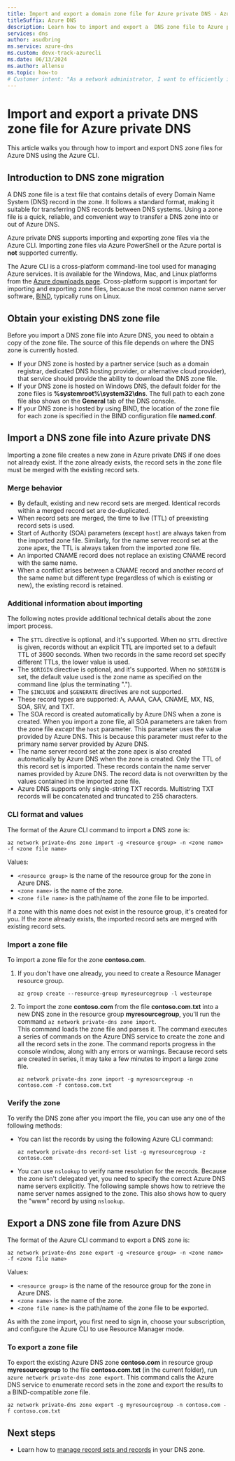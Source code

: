 ```yaml
---
title: Import and export a domain zone file for Azure private DNS - Azure CLI
titleSuffix: Azure DNS
description: Learn how to import and export a  DNS zone file to Azure private DNS by using Azure CLI 
services: dns
author: asudbring
ms.service: azure-dns
ms.custom: devx-track-azurecli
ms.date: 06/13/2024
ms.author: allensu
ms.topic: how-to
# Customer intent: "As a network administrator, I want to efficiently import and export DNS zone files using a command-line interface, so that I can manage DNS records in Azure private DNS without relying on graphical tools."
---
```


# Import and export a private DNS zone file for Azure private DNS

This article walks you through how to import and export DNS zone files for Azure DNS using the Azure CLI.

## Introduction to DNS zone migration

A DNS zone file is a text file that contains details of every Domain Name System (DNS) record in the zone. It follows a standard format, making it suitable for transferring DNS records between DNS systems. Using a zone file is a quick, reliable, and convenient way to transfer a DNS zone into or out of Azure DNS.

Azure private DNS supports importing and exporting zone files via the Azure CLI. Importing zone files via Azure PowerShell or the Azure portal is **not** supported  currently.

The Azure CLI is a cross-platform command-line tool used for managing Azure services. It is available for the Windows, Mac, and Linux platforms from the [Azure downloads page](https://azure.microsoft.com/downloads/). Cross-platform support is important for importing and exporting zone files, because the most common name server software, [BIND](https://www.isc.org/downloads/bind/), typically runs on Linux.

## Obtain your existing DNS zone file

Before you import a DNS zone file into Azure DNS, you need to obtain a copy of the zone file. The source of this file depends on where the DNS zone is currently hosted.

* If your DNS zone is hosted by a partner service (such as a domain registrar, dedicated DNS hosting provider, or alternative cloud provider), that service should provide the ability to download the DNS zone file.
* If your DNS zone is hosted on Windows DNS, the default folder for the zone files is **%systemroot%\system32\dns**. The full path to each zone file also shows on the **General** tab of the DNS console.
* If your DNS zone is hosted by using BIND, the location of the zone file for each zone is specified in the BIND configuration file **named.conf**.

## Import a DNS zone file into Azure private DNS

Importing a zone file creates a new zone in Azure private DNS if one does not already exist. If the zone already exists, the record sets in the zone file must be merged with the existing record sets.

### Merge behavior

* By default, existing and new record sets are merged. Identical records within a merged record set are de-duplicated.
* When record sets are merged, the time to live (TTL) of preexisting record sets is used.
* Start of Authority (SOA) parameters (except `host`) are always taken from the imported zone file. Similarly, for the name server record set at the zone apex, the TTL is always taken from the imported zone file.
* An imported CNAME record does not replace an existing CNAME record with the same name.  
* When a conflict arises between a CNAME record and another record of the same name but different type (regardless of which is existing or new), the existing record is retained. 

### Additional information about importing

The following notes provide additional technical details about the zone import process.

* The `$TTL` directive is optional, and it's supported. When no `$TTL` directive is given, records without an explicit TTL are imported set to a default TTL of 3600 seconds. When two records in the same record set specify different TTLs, the lower value is used.
* The `$ORIGIN` directive is optional, and it's supported. When no `$ORIGIN` is set, the default value used is the zone name as specified on the command line (plus the terminating ".").
* The `$INCLUDE` and `$GENERATE` directives are not supported.
* These record types are supported: A, AAAA, CAA, CNAME, MX, NS, SOA, SRV, and TXT.
* The SOA record is created automatically by Azure DNS when a zone is created. When you import a zone file, all SOA parameters are taken from the zone file *except* the `host` parameter. This parameter uses the value provided by Azure DNS. This is because this parameter must refer to the primary name server provided by Azure DNS.
* The name server record set at the zone apex is also created automatically by Azure DNS when the zone is created. Only the TTL of this record set is imported. These records contain the name server names provided by Azure DNS. The record data is not overwritten by the values contained in the imported zone file.
* Azure DNS supports only single-string TXT records. Multistring TXT records will be concatenated and truncated to 255 characters.

### CLI format and values

The format of the Azure CLI command to import a DNS zone is:

```azurecli
az network private-dns zone import -g <resource group> -n <zone name> -f <zone file name>
```

Values:

* `<resource group>` is the name of the resource group for the zone in Azure DNS.
* `<zone name>` is the name of the zone.
* `<zone file name>` is the path/name of the zone file to be imported.

If a zone with this name does not exist in the resource group, it's created for you. If the zone already exists, the imported record sets are merged with existing record sets.

### Import a zone file

To import a zone file for the zone **contoso.com**.

1. If you don't have one already, you need to create a Resource Manager resource group.

    ```azurecli
    az group create --resource-group myresourcegroup -l westeurope
    ```

2. To import the zone **contoso.com** from the file **contoso.com.txt** into a new DNS zone in the resource group **myresourcegroup**, you'll run the command `az network private-dns zone import`.<BR>This command loads the zone file and parses it. The command executes a series of commands on the Azure DNS service to create the zone and all the record sets in the zone. The command reports progress in the console window, along with any errors or warnings. Because record sets are created in series, it may take a few minutes to import a large zone file.

    ```azurecli
    az network private-dns zone import -g myresourcegroup -n contoso.com -f contoso.com.txt
    ```

### Verify the zone

To verify the DNS zone after you import the file, you can use any one of the following methods:

* You can list the records by using the following Azure CLI command:

    ```azurecli
    az network private-dns record-set list -g myresourcegroup -z contoso.com
    ```

* You can use `nslookup` to verify name resolution for the records. Because the zone isn't delegated yet, you need to specify the correct Azure DNS name servers explicitly. The following sample shows how to retrieve the name server names assigned to the zone. This also shows how to query the "www" record by using `nslookup`.

## Export a DNS zone file from Azure DNS

The format of the Azure CLI command to export a DNS zone is:

```azurecli
az network private-dns zone export -g <resource group> -n <zone name> -f <zone file name>
```

Values:

* `<resource group>` is the name of the resource group for the zone in Azure DNS.
* `<zone name>` is the name of the zone.
* `<zone file name>` is the path/name of the zone file to be exported.

As with the zone import, you first need to sign in, choose your subscription, and configure the Azure CLI to use Resource Manager mode.

### To export a zone file

To export the existing Azure DNS zone **contoso.com** in resource group **myresourcegroup** to the file **contoso.com.txt** (in the current folder), run `azure network private-dns zone export`. This command  calls the Azure DNS service to enumerate record sets in the zone and export the results to a BIND-compatible zone file.

```azurecli
az network private-dns zone export -g myresourcegroup -n contoso.com -f contoso.com.txt
```

## Next steps

* Learn how to [manage record sets and records](./private-dns-getstarted-cli.md) in your DNS zone.
